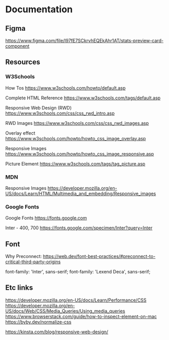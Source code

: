 # Documentation
## Figma
https://www.figma.com/file/l97fE7SCkrvhEQEkAhr1AT/stats-preview-card-component
## Resources
### W3Schools
How Tos
https://www.w3schools.com/howto/default.asp

Complete HTML Reference
https://www.w3schools.com/tags/default.asp

Responsive Web Design (RWD)
https://www.w3schools.com/css/css_rwd_intro.asp

RWD Images
https://www.w3schools.com/css/css_rwd_images.asp

Overlay effect
https://www.w3schools.com/howto/howto_css_image_overlay.asp

Responsive Images
https://www.w3schools.com/howto/howto_css_image_responsive.asp

Picture Element
https://www.w3schools.com/tags/tag_picture.asp

### MDN
Responsive Images
https://developer.mozilla.org/en-US/docs/Learn/HTML/Multimedia_and_embedding/Responsive_images

### Google Fonts

Google Fonts
https://fonts.google.com

Inter - 400, 700
https://fonts.google.com/specimen/Inter?query=Inter

## Font
Why Preconnect: 
https://web.dev/font-best-practices/#preconnect-to-critical-third-party-origins
<link rel="preconnect" href="https://fonts.googleapis.com">
<link rel="preconnect" href="https://fonts.gstatic.com" crossorigin>
<link href="https://fonts.googleapis.com/css2?family=Inter:wght@400;700&family=Lexend+Deca&display=swap" rel="stylesheet">

<!-- In CSS file -->
font-family: 'Inter', sans-serif;
font-family: 'Lexend Deca', sans-serif;


## Etc links
https://developer.mozilla.org/en-US/docs/Learn/Performance/CSS
https://developer.mozilla.org/en-US/docs/Web/CSS/Media_Queries/Using_media_queries
https://www.browserstack.com/guide/how-to-inspect-element-on-mac
https://byby.dev/normalize-css

https://kinsta.com/blog/responsive-web-design/

